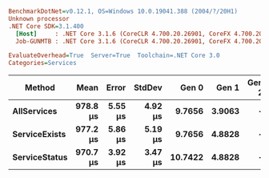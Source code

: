 ``` ini

BenchmarkDotNet=v0.12.1, OS=Windows 10.0.19041.388 (2004/?/20H1)
Unknown processor
.NET Core SDK=3.1.400
  [Host]     : .NET Core 3.1.6 (CoreCLR 4.700.20.26901, CoreFX 4.700.20.31603), X64 RyuJIT
  Job-GUNMTB : .NET Core 3.1.6 (CoreCLR 4.700.20.26901, CoreFX 4.700.20.31603), X64 RyuJIT

EvaluateOverhead=True  Server=True  Toolchain=.NET Core 3.0  
Categories=Services  

```
|        Method |     Mean |   Error |  StdDev |   Gen 0 |  Gen 1 | Gen 2 | Allocated |
|-------------- |---------:|--------:|--------:|--------:|-------:|------:|----------:|
|   **AllServices** | **978.8 μs** | **5.55 μs** | **4.92 μs** |  **9.7656** | **3.9063** |     **-** | **105.06 KB** |
| **ServiceExists** | **977.2 μs** | **5.86 μs** | **5.19 μs** |  **9.7656** | **4.8828** |     **-** | **105.13 KB** |
| **ServiceStatus** | **970.7 μs** | **3.92 μs** | **3.47 μs** | **10.7422** | **4.8828** |     **-** | **105.13 KB** |
